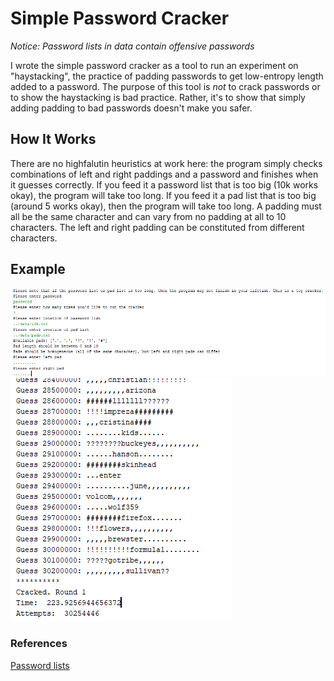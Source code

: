# Simple Password Cracker
*Notice: Password lists in data contain offensive passwords*

I wrote the simple password cracker as a tool to run an experiment on "haystacking", the practice of padding passwords to get low-entropy length added to a password. The purpose of this tool is *not* to crack passwords or to show the haystacking is bad practice. Rather, it's to show that simply adding padding to bad passwords doesn't make you safer. 

## How It Works
There are no highfalutin heuristics at work here: the program simply checks combinations of left and right paddings and a password and finishes when it guesses correctly. If you feed it a password list that is too big (10k works okay), the program will take too long. If you feed it a pad list that is too big (around 5 works okay), then the program will take too long. A padding must all be the same character and can vary from no padding at all to 10 characters. The left and right padding can be constituted from different characters.

## Example 
![arguments](https://github.com/michaellyons786/simple-password-cracker/blob/master/data/arguments.png)
![finish](https://github.com/michaellyons786/simple-password-cracker/blob/master/data/finish.png)

### References
[Password lists](https://github.com/danielmiessler/SecLists)
